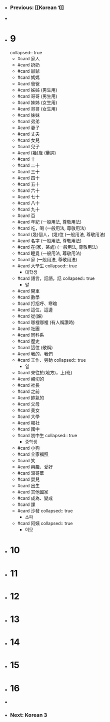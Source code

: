 - ### Previous: [[Korean 1]]
-
- # 9
  collapsed:: true
	- #card 家人
	- #card 奶奶
	- #card 爺爺
	- #card 媽媽
	- #card 爸爸
	- #card 姊姊 (男生用)
	- #card 哥哥 (男生用)
	- #card 姊姊 (女生用)
	- #card 哥哥 (女生用)
	- #card 妹妹
	- #card 弟弟
	- #card 妻子
	- #card 丈夫
	- #card 女兒
	- #card 兒子
	- #card (幾)歲 (量詞)
	- #card 十
	- #card 二十
	- #card 三十
	- #card 四十
	- #card 五十
	- #card 六十
	- #card 七十
	- #card 八十
	- #card 九十
	- #card 百
	- #card 年紀 (一般用法, 尊敬用法)
	- #card 吃，喝 (一般用法, 尊敬用法)
	- #card (幾)個人，(幾)位 (一般用法, 尊敬用法)
	- #card 名字 (一般用法, 尊敬用法)
	- #card 在(家，某處) (一般用法, 尊敬用法)
	- #card 睡覺 (一般用法, 尊敬用法)
	- #card 家 (一般用法, 尊敬用法)
	- #card 大學生
	  collapsed:: true
		- 대학생
	- #card 語言，話語，話
	  collapsed:: true
		- 말
	- #card 開車
	- #card 數學
	- #card 打招呼、寒暄
	- #card 這位，這邊
	- #card 從(誰)
	- #card 哪裡哪裡 (有人稱讚時)
	- #card 社團
	- #card 同科系
	- #card 歷史
	- #card 這位 (敬稱)
	- #card 我的，我們
	- #card 工作、勞動
	  collapsed:: true
		- 일
	- #card 來往於(地方)，上(班)
	- #card 親切的
	- #card 社長
	- #card 之前
	- #card 帥氣的
	- #card 父母
	- #card 美女
	- #card 大學
	- #card 報社
	- #card 國中
	- #card 初中生
	  collapsed:: true
		- 중학생
	- #card 小狗
	- #card 全家福照
	- #card 笑
	- #card 興趣、愛好
	- #card 溫哥華
	- #card 嬰兒
	- #card 出生
	- #card 其他國家
	- #card 成為、變成
	- #card 課
	- #card 沙發
	  collapsed:: true
		- 소파
	- #card 阿姨
	  collapsed:: true
		- 이모
- # 10
- # 11
- # 12
- # 13
- # 14
- # 15
- # 16
-
- ### Next: Korean 3